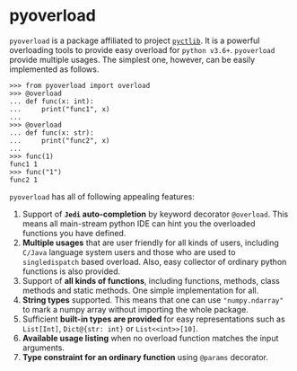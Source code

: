 # pyoverload

``pyoverload`` is a package affiliated to project [``pyctlib``](https://github.com/Bertie97/pyctlib). It is a powerful overloading tools to provide easy overload for ``python v3.6+``. ``pyoverload`` provide multiple usages. The simplest one, however, can be easily implemented as follows. 

	>>> from pyoverload import overload
	>>> @overload
	... def func(x: int):
	...     print("func1", x)
	...
	>>> @overload
	... def func(x: str):
	...     print("func2", x)
	...
	>>> func(1)
	func1 1
	>>> func("1")
	func2 1

`pyoverload` has all of following appealing features:

1. Support of **``Jedi`` auto-completion** by keyword decorator ``@overload``. This means all main-stream python IDE can hint you the overloaded functions you have defined. 
2. **Multiple usages** that are user friendly for all kinds of users, including ``C/Java`` language system users and those who are used to ``singledispatch`` based overload. Also, easy collector of ordinary python functions is also provided. 
3. Support of **all kinds of functions**, including functions, methods, class methods and static methods. One simple implementation for all.
4. **String types** supported. This means that one can use ``"numpy.ndarray"`` to mark a numpy array without importing the whole package. 
5. Sufficient **built-in types are provided** for easy representations such as ``List[Int]``, ``Dict@{str: int}`` or ``List<<int>>[10]``. 
6. **Available usage listing** when no overload function matches the input arguments. 
7. **Type constraint for an ordinary function** using ``@params`` decorator. 

